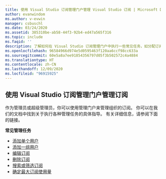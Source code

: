 ```yaml
---
title: 使用 Visual Studio 订阅管理门户管理 Visual Studio 订阅 | Microsoft Docs
author: evanwindom
ms.author: v-evwin
manager: csbuschl
ms.date: 03/24/2020
ms.assetid: 385310be-ab58-44f3-92b4-ed47a565f316
ms.topic: include
ms.faqid: ''
description: 了解如何在 Visual Studio 订阅管理门户中执行一些常见任务，如分配订阅、进行更改、搜索和设置首选项
ms.openlocfilehash: 96584966d974e5d0595463f120aa6ccf98cc633a
ms.sourcegitcommit: 60e5a8a7ee91854356797d05f3b502572c4a4884
ms.translationtype: HT
ms.contentlocale: zh-CN
ms.lasthandoff: 12/09/2020
ms.locfileid: "96915925"
---
```

## <a name="using-the-visual-studio-subscriptions-administration-portal-to-manage-subscriptions"></a>使用 Visual Studio 订阅管理门户管理订阅
作为管理员或超级管理员，你可以使用管理门户来管理组织的订阅。  你可以在我们的文档中找到关于执行各种管理任务的具体指导。  有关详细信息，请参阅下面的链接。 

**常见管理任务**
- [添加单个用户](https://docs.microsoft.com/visualstudio/subscriptions/assign-license)
- [添加一组用户](https://docs.microsoft.com/visualstudio/subscriptions/assign-license-bulk)
- [编辑订阅](https://docs.microsoft.com/visualstudio/subscriptions/edit-license)
- [删除订阅](https://docs.microsoft.com/visualstudio/subscriptions/delete-license)
- [搜索或筛选订阅](https://docs.microsoft.com/visualstudio/subscriptions/search-license)
- [确定最大订阅使用量](https://docs.microsoft.com/visualstudio/subscriptions/maximum-usage)
